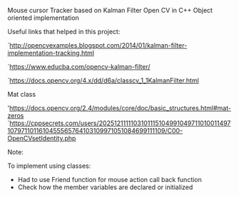 Mouse cursor Tracker based on Kalman Filter Open CV in C++
Object oriented implementation

Useful links that helped in this project:

`http://opencvexamples.blogspot.com/2014/01/kalman-filter-implementation-tracking.html

`https://www.educba.com/opencv-kalman-filter/
	
`https://docs.opencv.org/4.x/dd/d6a/classcv_1_1KalmanFilter.html

Mat class

'https://docs.opencv.org/2.4/modules/core/doc/basic_structures.html#mat-zeros
`https://cppsecrets.com/users/20251211111031011151049910497110100114971079711011610455565764103109971051084699111109/C00-OpenCVsetIdentity.php


Note:

To implement using classes:
- Had to use Friend function for mouse action call back function
- Check how the member variables are declared or initialized 

